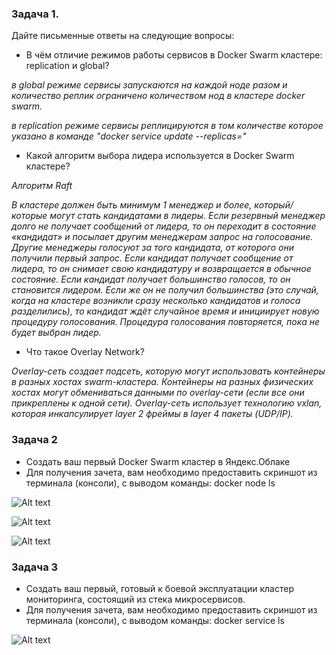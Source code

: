 ### Задача 1. 

Дайте письменные ответы на следующие вопросы:

* В чём отличие режимов работы сервисов в Docker Swarm кластере: replication и global?

*в global режиме сервисы запускаются на каждой ноде разом и количество реплик ограничено количеством нод в кластере docker swarm.*

*в replication режиме сервисы реплицируются в том количестве которое указано в команде "docker service update --replicas="*

* Какой алгоритм выбора лидера используется в Docker Swarm кластере?

*Алгоритм Raft*


*В кластере должен быть минимум 1 менеджер и более, который/которые могут стать кандидатами в лидеры. Если резервный менеджер долго не получает сообщений от лидера, то он переходит в состояние «кандидат» и посылает другим менеджерам запрос на голосование. Другие менеджеры голосуют за того кандидата, от которого они получили первый запрос. Если кандидат получает сообщение от лидера, то он снимает свою кандидатуру и возвращается в обычное состояние. Если кандидат получает большинство голосов, то он становится лидером. Если же он не получил большинства (это случай, когда на кластере возникли сразу несколько кандидатов и голоса разделились), то кандидат ждёт случайное время и инициирует новую процедуру голосования. Процедура голосования повторяется, пока не будет выбран лидер.*


* Что такое Overlay Network?

*Overlay-сеть создает подсеть, которую могут использовать контейнеры в разных хостах swarm-кластера. Контейнеры на разных физических хостах могут обмениваться данными по overlay-сети (если все они прикреплены к одной сети). Overlay-сеть использует технологию vxlan, которая инкапсулирует layer 2 фреймы в layer 4 пакеты (UDP/IP).*

### Задача 2

* Создать ваш первый Docker Swarm кластер в Яндекс.Облаке
* Для получения зачета, вам необходимо предоставить скриншот из терминала (консоли), с выводом команды:
docker node ls

![Alt text](docker_node_ls.png)

![Alt text](YC_Disks.png)

![Alt text](YC_VM.png)

### Задача 3

* Создать ваш первый, готовый к боевой эксплуатации кластер мониторинга, состоящий из стека микросервисов.
* Для получения зачета, вам необходимо предоставить скриншот из терминала (консоли), с выводом команды: docker service ls

![Alt text](docker_service_ls.png)
